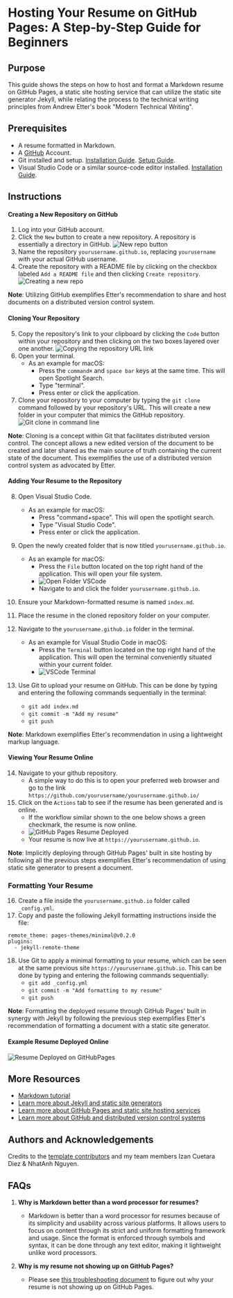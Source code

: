 # Hosting Your Resume on GitHub Pages: A Step-by-Step Guide for Beginners

## Purpose

This guide shows the steps on how to host and format a Markdown resume on GitHub Pages, a static site hosting service that can utilize the static site generator Jekyll, while relating the process to the technical writing principles from Andrew Etter's book "Modern Technical Writing".

## Prerequisites

- A resume formatted in Markdown.
- A [GitHub](https://github.com) Account.
- Git installed and setup. [Installation Guide](https://git-scm.com/book/en/v2/Getting-Started-Installing-Git). [Setup Guide](https://docs.github.com/en/get-started/getting-started-with-git/set-up-git).
- Visual Studio Code or a similar source-code editor installed. [Installation Guide](https://code.visualstudio.com/docs/setup/setup-overview).

## Instructions

#### Creating a New Repository on GitHub

1. Log into your GitHub account.
2. Click the `New` button to create a new repository. A repository is essentially a directory in GitHub.
   ![New repo button](graphics/newrepo.png)
3. Name the repository `yourusername.github.io`, replacing `yourusername` with your actual GitHub username.
4. Create the repository with a README file by clicking on the checkbox labeled `Add a README file` and then clicking `Create repository`.
   ![Creating a new repo](graphics/createnewrepo.png)

**Note**: Utilizing GitHub exemplifies Etter's recommendation to share and host documents on a distributed version control system.

#### Cloning Your Repository

5. Copy the repository's link to your clipboard by clicking the `Code` button within your repository and then clicking on the two boxes layered over one another.
   ![Copying the repository URL link](graphics/gitclonebutton.png)
6. Open your terminal.
   - As an example for macOS:
     - Press the `command⌘` and `space bar` keys at the same time. This will open Spotlight Search.
     - Type "terminal".
     - Press enter or click the application.
7. Clone your repository to your computer by typing the `git clone` command followed by your repository's URL. This will create a new folder in your computer that mimics the GitHub repository.
   ![Git clone in command line](graphics/gitclonecmd.png)

**Note**: Cloning is a concept within Git that facilitates distributed version control. The concept allows a new edited version of the document to be created and later shared as the main source of truth containing the current state of the document. This exemplifies the use of a distributed version control system as advocated by Etter.

#### Adding Your Resume to the Repository

8. Open Visual Studio Code.
   - As an example for macOS:
     - Press "command+space". This will open the spotlight search.
     - Type "Visual Studio Code".
     - Press enter or click the application.
9. Open the newly created folder that is now titled `yourusername.github.io`.
   - As an example for macOS:
     - Press the `File` button located on the top right hand of the application. This will open your file system.
     - ![Open Folder VSCode](graphics/openfolder.png)
     - Navigate to and click the folder `yourusername.github.io`.
10. Ensure your Markdown-formatted resume is named `index.md`.
11. Place the resume in the cloned repository folder on your computer.
12. Navigate to the `yourusername.github.io` folder in the terminal.
    - As an example for Visual Studio Code in macOS:
      - Press the `Terminal` button located on the top right hand of the application. This will open the terminal conveniently situated within your current folder.
      - ![VSCode Terminal](graphics/terminal.png)
13. Use Git to upload your resume on GitHub. This can be done by typing and entering the following commands sequentially in the terminal:

    - `git add index.md`
    - `git commit -m "Add my resume"`
    - `git push`

**Note**: Markdown exemplifies Etter's recommendation in using a lightweight markup language.

#### Viewing Your Resume Online

14. Navigate to your github repository.
    - A simple way to do this is to open your preferred web browser and go to the link `https://github.com/yourusername/yourusername.github.io/`
15. Click on the `Actions` tab to see if the resume has been generated and is online.
    - If the workflow similar shown to the one below shows a green checkmark, the resume is now online.
    - ![GitHub Pages Resume Deployed](graphics/deployed.png)
    - Your resume is now live at `https://yourusername.github.io`.

**Note**: Implicitly deploying through GitHub Pages' built in site hosting by following all the previous steps exemplifies Etter's recommendation of using static site generator to present a document.

### Formatting Your Resume

16. Create a file inside the `yourusername.github.io` folder called `_config.yml`.
17. Copy and paste the following Jekyll formatting instructions inside the file:

```
remote_theme: pages-themes/minimal@v0.2.0
plugins:
  - jekyll-remote-theme
```

18. Use Git to apply a minimal formatting to your resume, which can be seen at the same previous site `https://yourusername.github.io`. This can be done by typing and entering the following commands sequentially:
    - `git add _config.yml`
    - `git commit -m "Add formatting to my resume"`
    - `git push`

**Note**: Formatting the deployed resume through GitHub Pages' built in synergy with Jekyll by following the previous step exemplifies Etter's recommendation of formatting a document with a static site generator.

#### Example Resume Deployed Online

![Resume Deployed on GitHubPages](graphics/BriczCruzMarkdownResume.gif)

## More Resources

- [Markdown tutorial](https://www.markdowntutorial.com/)
- [Learn more about Jekyll and static site generators](https://jekyllrb.com/docs/)
- [Learn more about GitHub Pages and static site hosting services](https://docs.github.com/en/pages/getting-started-with-github-pages/about-github-pages)
- [Learn more about GitHub and distributed version control systems](https://docs.github.com/en/get-started/using-git/about-git)

## Authors and Acknowledgements

Credits to the [template contributors](https://github.com/pages-themes/minimal/graphs/contributors) and my team members Izan Cuetara Diez & NhatAnh Nguyen.

## FAQs

1. **Why is Markdown better than a word processor for resumes?**

   - Markdown is better than a word processor for resumes because of its simplicity and usability across various platforms. It allows users to focus on content through its strict and uniform formatting framework and usage. Since the format is enforced through symbols and syntax, it can be done through any text editor, making it lightweight unlike word processors.

2. **Why is my resume not showing up on GitHub Pages?**
   - Please see [this troubleshooting document](https://docs.github.com/en/pages/getting-started-with-github-pages/troubleshooting-404-errors-for-github-pages-sites) to figure out why your resume is not showing up on GitHub Pages.

